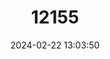 ---
title: "12155"
category: "Litoria verreauxii"
draft: false
date: 2024-02-22 13:03:50
languages:
  English: ["Alpine Tree Frog", "Whistling Tree Frog", "Verreaux’s Tree Frog"]
---